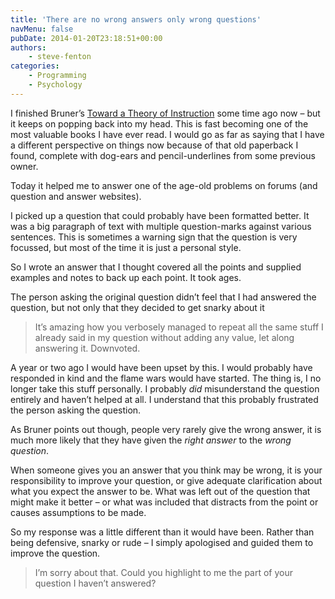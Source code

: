 ```yaml
---
title: 'There are no wrong answers only wrong questions'
navMenu: false
pubDate: 2014-01-20T23:18:51+00:00
authors:
    - steve-fenton
categories:
    - Programming
    - Psychology
---
```


I finished Bruner’s [Toward a Theory of Instruction](http://www.amazon.co.uk/Toward-Theory-Instruction-Belknap-Press/dp/0674897013) some time ago now – but it keeps on popping back into my head. This is fast becoming one of the most valuable books I have ever read. I would go as far as saying that I have a different perspective on things now because of that old paperback I found, complete with dog-ears and pencil-underlines from some previous owner.

Today it helped me to answer one of the age-old problems on forums (and question and answer websites).

I picked up a question that could probably have been formatted better. It was a big paragraph of text with multiple question-marks against various sentences. This is sometimes a warning sign that the question is very focussed, but most of the time it is just a personal style.

So I wrote an answer that I thought covered all the points and supplied examples and notes to back up each point. It took ages.

The person asking the original question didn’t feel that I had answered the question, but not only that they decided to get snarky about it

> It’s amazing how you verbosely managed to repeat all the same stuff I already said in my question without adding any value, let along answering it. Downvoted.

A year or two ago I would have been upset by this. I would probably have responded in kind and the flame wars would have started. The thing is, I no longer take this stuff personally. I probably *did* misunderstand the question entirely and haven’t helped at all. I understand that this probably frustrated the person asking the question.

As Bruner points out though, people very rarely give the wrong answer, it is much more likely that they have given the *right answer* to the *wrong question*.

When someone gives you an answer that you think may be wrong, it is your responsibility to improve your question, or give adequate clarification about what you expect the answer to be. What was left out of the question that might make it better – or what was included that distracts from the point or causes assumptions to be made.

So my response was a little different than it would have been. Rather than being defensive, snarky or rude – I simply apologised and guided them to improve the question.

> I’m sorry about that. Could you highlight to me the part of your question I haven’t answered?